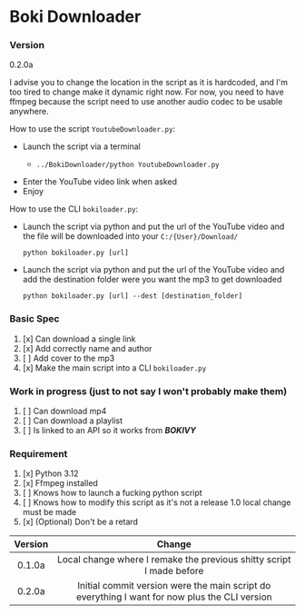 # Boki Downloader

### Version
0.2.0a

I advise you to change the location in the script
as it is hardcoded, and I'm too tired to change make it
dynamic right now. For now, you need to have ffmpeg because the script need to use another audio codec to be usable anywhere.

How to use the script `YoutubeDownloader.py`:
* Launch the script via a terminal
  * ~~~~
    ../BokiDownloader/python YoutubeDownloader.py
* Enter the YouTube video link when asked
* Enjoy

How to use the CLI `bokiloader.py`:
* Launch the script via python and put the url of the YouTube video and the file will be downloaded into your `C:/{User}/Download/`
  ~~~~
  python bokiloader.py [url]
* Launch the script via python and put the url of the YouTube video and add the destination folder were you want the mp3 to get downloaded
  ~~~~
  python bokiloader.py [url] --dest [destination_folder]

### Basic Spec

1. [x] Can download a single link
2. [x] Add correctly name and author
3. [ ] Add cover to the mp3
4. [x] Make the main script into a CLI `bokiloader.py`

### Work in progress (just to not say I won't probably make them)
1. [ ] Can download mp4
2. [ ] Can download a playlist
3. [ ] Is linked to an API so it works from _**BOKIVY**_

### Requirement
1. [x] Python 3.12
2. [x] Ffmpeg installed
3. [ ] Knows how to launch a fucking python script
4. [ ] Knows how to modify this script as it's not a release 1.0 local change must be made
5. [x] (Optional) Don't be a retard


| Version |                                            Change                                             |
|:-------:|:---------------------------------------------------------------------------------------------:|
| 0.1.0a  |             Local change where I remake the previous shitty script I made before              |
| 0.2.0a  | Initial commit version were the main script do everything I want for now plus the CLI version |
